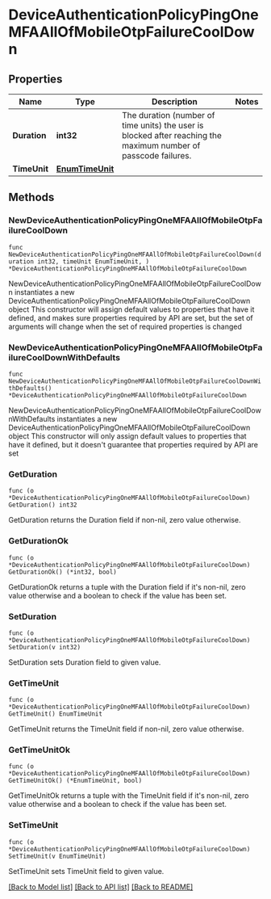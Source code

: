 # DeviceAuthenticationPolicyPingOneMFAAllOfMobileOtpFailureCoolDown

## Properties

Name | Type | Description | Notes
------------ | ------------- | ------------- | -------------
**Duration** | **int32** | The duration (number of time units) the user is blocked after reaching the maximum number of passcode failures. | 
**TimeUnit** | [**EnumTimeUnit**](EnumTimeUnit.md) |  | 

## Methods

### NewDeviceAuthenticationPolicyPingOneMFAAllOfMobileOtpFailureCoolDown

`func NewDeviceAuthenticationPolicyPingOneMFAAllOfMobileOtpFailureCoolDown(duration int32, timeUnit EnumTimeUnit, ) *DeviceAuthenticationPolicyPingOneMFAAllOfMobileOtpFailureCoolDown`

NewDeviceAuthenticationPolicyPingOneMFAAllOfMobileOtpFailureCoolDown instantiates a new DeviceAuthenticationPolicyPingOneMFAAllOfMobileOtpFailureCoolDown object
This constructor will assign default values to properties that have it defined,
and makes sure properties required by API are set, but the set of arguments
will change when the set of required properties is changed

### NewDeviceAuthenticationPolicyPingOneMFAAllOfMobileOtpFailureCoolDownWithDefaults

`func NewDeviceAuthenticationPolicyPingOneMFAAllOfMobileOtpFailureCoolDownWithDefaults() *DeviceAuthenticationPolicyPingOneMFAAllOfMobileOtpFailureCoolDown`

NewDeviceAuthenticationPolicyPingOneMFAAllOfMobileOtpFailureCoolDownWithDefaults instantiates a new DeviceAuthenticationPolicyPingOneMFAAllOfMobileOtpFailureCoolDown object
This constructor will only assign default values to properties that have it defined,
but it doesn't guarantee that properties required by API are set

### GetDuration

`func (o *DeviceAuthenticationPolicyPingOneMFAAllOfMobileOtpFailureCoolDown) GetDuration() int32`

GetDuration returns the Duration field if non-nil, zero value otherwise.

### GetDurationOk

`func (o *DeviceAuthenticationPolicyPingOneMFAAllOfMobileOtpFailureCoolDown) GetDurationOk() (*int32, bool)`

GetDurationOk returns a tuple with the Duration field if it's non-nil, zero value otherwise
and a boolean to check if the value has been set.

### SetDuration

`func (o *DeviceAuthenticationPolicyPingOneMFAAllOfMobileOtpFailureCoolDown) SetDuration(v int32)`

SetDuration sets Duration field to given value.


### GetTimeUnit

`func (o *DeviceAuthenticationPolicyPingOneMFAAllOfMobileOtpFailureCoolDown) GetTimeUnit() EnumTimeUnit`

GetTimeUnit returns the TimeUnit field if non-nil, zero value otherwise.

### GetTimeUnitOk

`func (o *DeviceAuthenticationPolicyPingOneMFAAllOfMobileOtpFailureCoolDown) GetTimeUnitOk() (*EnumTimeUnit, bool)`

GetTimeUnitOk returns a tuple with the TimeUnit field if it's non-nil, zero value otherwise
and a boolean to check if the value has been set.

### SetTimeUnit

`func (o *DeviceAuthenticationPolicyPingOneMFAAllOfMobileOtpFailureCoolDown) SetTimeUnit(v EnumTimeUnit)`

SetTimeUnit sets TimeUnit field to given value.



[[Back to Model list]](../README.md#documentation-for-models) [[Back to API list]](../README.md#documentation-for-api-endpoints) [[Back to README]](../README.md)


